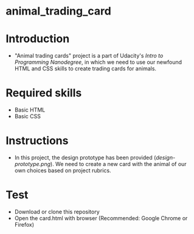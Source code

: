 # animal_trading_card

# Introduction

* "Animal trading cards" project is a part of Udacity's _Intro to Programming Nanodegree_, in which we need to use our newfound HTML and CSS skills to create trading cards for animals.

# Required skills

* Basic HTML
* Basic CSS

# Instructions
* In this project, the design prototype has been provided (_design-prototype.png_). We need to create a new card with the animal of our own choices based on project rubrics.

# Test
* Download or clone this repository
* Open the card.html with browser (Recommended: Google Chrome or Firefox)
